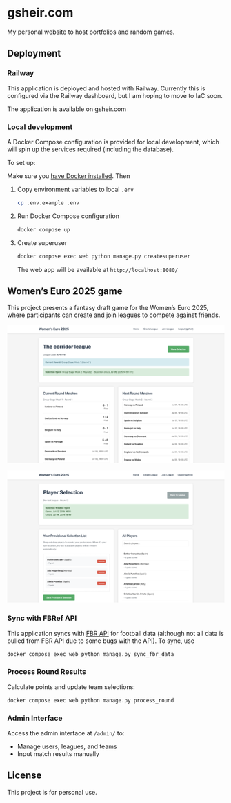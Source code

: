 # gsheir.com

My personal website to host portfolios and random games.

## Deployment

### Railway

This application is deployed and hosted with Railway. Currently this is configured via the Railway dashboard, but I am hoping to move to IaC soon. 

The application is available on gsheir.com

### Local development

A Docker Compose configuration is provided for local development, which will spin up the services required (including the database). 

To set up:

Make sure you [have Docker installed](https://docs.docker.com/desktop/). Then

1. Copy environment variables to local `.env`
   ```bash
   cp .env.example .env
   ```

2. Run Docker Compose configuration
   ```bash
   docker compose up
   ```

3. Create superuser
   ```bash
   docker compose exec web python manage.py createsuperuser
   ```

   The web app will be available at `http://localhost:8080/`

## Women’s Euro 2025 game

This project presents a fantasy draft game for the Women’s Euro 2025, where participants can create and join leagues to compete against friends. 

![](./static/league.png)

![](./static/selection.png)

### Sync with FBRef API

This application syncs with [FBR API](https://fbrapi.com/) for football data (although not all data is pulled from FBR API due to some bugs with the API). To sync, use

```bash
docker compose exec web python manage.py sync_fbr_data
```

### Process Round Results

Calculate points and update team selections:

```bash
docker compose exec web python manage.py process_round
```

### Admin Interface

Access the admin interface at `/admin/` to:
- Manage users, leagues, and teams
- Input match results manually

## License

This project is for personal use.
